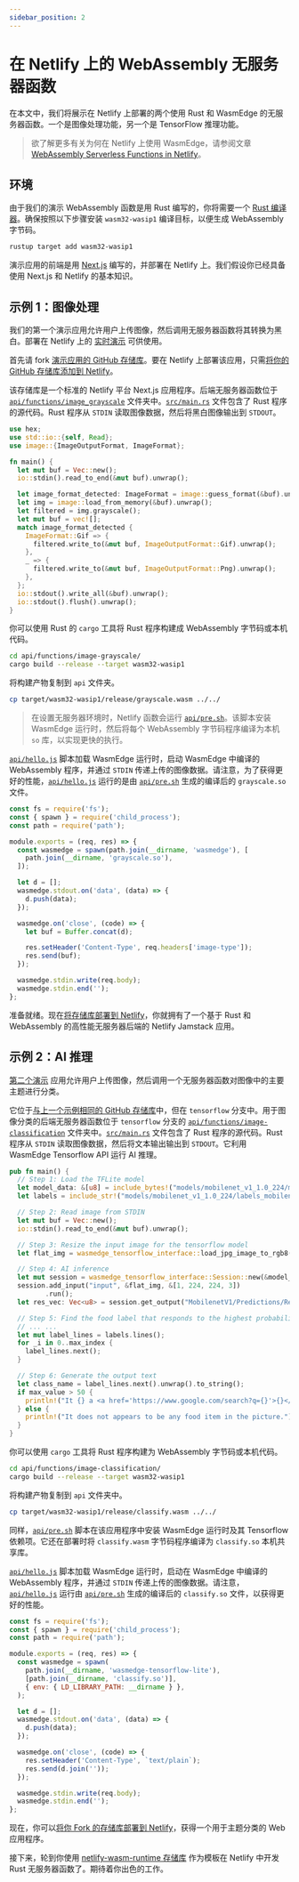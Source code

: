 ```yaml
---
sidebar_position: 2
---
```

# 在 Netlify 上的 WebAssembly 无服务器函数

在本文中，我们将展示在 Netlify 上部署的两个使用 Rust 和 WasmEdge 的无服务器函数。一个是图像处理功能，另一个是 TensorFlow 推理功能。

> 欲了解更多有关为何在 Netlify 上使用 WasmEdge，请参阅文章 [WebAssembly Serverless Functions in Netlify](https://www.secondstate.io/articles/netlify-wasmedge-webassembly-rust-serverless/)。

## 环境

由于我们的演示 WebAssembly 函数是用 Rust 编写的，你将需要一个 [Rust 编译器](https://www.rust-lang.org/tools/install)。确保按照以下步骤安装 `wasm32-wasip1` 编译目标，以便生成 WebAssembly 字节码。

```bash
rustup target add wasm32-wasip1
```

演示应用的前端是用 [Next.js](https://nextjs.org/) 编写的，并部署在 Netlify 上。我们假设你已经具备使用 Next.js 和 Netlify 的基本知识。

## 示例 1：图像处理

我们的第一个演示应用允许用户上传图像，然后调用无服务器函数将其转换为黑白。部署在 Netlify 上的 [实时演示](https://60fe22f9ff623f0007656040--reverent-hodgkin-dc1f51.netlify.app/) 可供使用。

首先请 fork [演示应用的 GitHub 存储库](https://github.com/second-state/netlify-wasm-runtime)。要在 Netlify 上部署该应用，只需[将你的 GitHub 存储库添加到 Netlify](https://www.netlify.com/blog/2016/09/29/a-step-by-step-guide-deploying-on-netlify/)。

该存储库是一个标准的 Netlify 平台 Next.js 应用程序。后端无服务器函数位于 [`api/functions/image_grayscale`](https://github.com/second-state/netlify-wasm-runtime/tree/main/api/functions/image-grayscale) 文件夹中。[`src/main.rs`](https://github.com/second-state/netlify-wasm-runtime/blob/main/api/functions/image-grayscale/src/main.rs) 文件包含了 Rust 程序的源代码。Rust 程序从 `STDIN` 读取图像数据，然后将黑白图像输出到 `STDOUT`。


```rust
use hex;
use std::io::{self, Read};
use image::{ImageOutputFormat, ImageFormat};

fn main() {
  let mut buf = Vec::new();
  io::stdin().read_to_end(&mut buf).unwrap();

  let image_format_detected: ImageFormat = image::guess_format(&buf).unwrap();
  let img = image::load_from_memory(&buf).unwrap();
  let filtered = img.grayscale();
  let mut buf = vec![];
  match image_format_detected {
    ImageFormat::Gif => {
      filtered.write_to(&mut buf, ImageOutputFormat::Gif).unwrap();
    },
    _ => {
      filtered.write_to(&mut buf, ImageOutputFormat::Png).unwrap();
    },
  };
  io::stdout().write_all(&buf).unwrap();
  io::stdout().flush().unwrap();
}
```

你可以使用 Rust 的 `cargo` 工具将 Rust 程序构建成 WebAssembly 字节码或本机代码。

```bash
cd api/functions/image-grayscale/
cargo build --release --target wasm32-wasip1
```

将构建产物复制到 `api` 文件夹。

```bash
cp target/wasm32-wasip1/release/grayscale.wasm ../../
```

> 在设置无服务器环境时，Netlify 函数会运行 [`api/pre.sh`](https://github.com/second-state/netlify-wasm-runtime/blob/main/api/pre.sh)。该脚本安装 WasmEdge 运行时，然后将每个 WebAssembly 字节码程序编译为本机 `so` 库，以实现更快的执行。

[`api/hello.js`](https://github.com/second-state/netlify-wasm-runtime/blob/main/api/hello.js) 脚本加载 WasmEdge 运行时，启动 WasmEdge 中编译的 WebAssembly 程序，并通过 `STDIN` 传递上传的图像数据。请注意，为了获得更好的性能，[`api/hello.js`](https://github.com/second-state/netlify-wasm-runtime/blob/main/api/hello.js) 运行的是由 [`api/pre.sh`](https://github.com/second-state/netlify-wasm-runtime/blob/main/api/pre.sh) 生成的编译后的 `grayscale.so` 文件。

```javascript
const fs = require('fs');
const { spawn } = require('child_process');
const path = require('path');

module.exports = (req, res) => {
  const wasmedge = spawn(path.join(__dirname, 'wasmedge'), [
    path.join(__dirname, 'grayscale.so'),
  ]);

  let d = [];
  wasmedge.stdout.on('data', (data) => {
    d.push(data);
  });

  wasmedge.on('close', (code) => {
    let buf = Buffer.concat(d);

    res.setHeader('Content-Type', req.headers['image-type']);
    res.send(buf);
  });

  wasmedge.stdin.write(req.body);
  wasmedge.stdin.end('');
};
```

准备就绪。现在[将存储库部署到 Netlify](https://www.netlify.com/blog/2016/09/29/a-step-by-step-guide-deploying-on-netlify/)，你就拥有了一个基于 Rust 和 WebAssembly 的高性能无服务器后端的 Netlify Jamstack 应用。

## 示例 2：AI 推理

[第二个演示](https://60ff7e2d10fe590008db70a9--reverent-hodgkin-dc1f51.netlify.app/) 应用允许用户上传图像，然后调用一个无服务器函数对图像中的主要主题进行分类。

它位于[与上一个示例相同的 GitHub 存储库](https://github.com/second-state/netlify-wasm-runtime/tree/tensorflow)中，但在 `tensorflow` 分支中。用于图像分类的后端无服务器函数位于 `tensorflow` 分支的 [`api/functions/image-classification`](https://github.com/second-state/netlify-wasm-runtime/tree/tensorflow/api/functions/image-classification) 文件夹中。[`src/main.rs`](https://github.com/second-state/netlify-wasm-runtime/blob/tensorflow/api/functions/image-classification/src/main.rs) 文件包含了 Rust 程序的源代码。Rust 程序从 `STDIN` 读取图像数据，然后将文本输出输出到 `STDOUT`。它利用 WasmEdge Tensorflow API 运行 AI 推理。

```rust
pub fn main() {
  // Step 1: Load the TFLite model
  let model_data: &[u8] = include_bytes!("models/mobilenet_v1_1.0_224/mobilenet_v1_1.0_224_quant.tflite");
  let labels = include_str!("models/mobilenet_v1_1.0_224/labels_mobilenet_quant_v1_224.txt");

  // Step 2: Read image from STDIN
  let mut buf = Vec::new();
  io::stdin().read_to_end(&mut buf).unwrap();

  // Step 3: Resize the input image for the tensorflow model
  let flat_img = wasmedge_tensorflow_interface::load_jpg_image_to_rgb8(&buf, 224, 224);

  // Step 4: AI inference
  let mut session = wasmedge_tensorflow_interface::Session::new(&model_data, wasmedge_tensorflow_interface::ModelType::TensorFlowLite);
  session.add_input("input", &flat_img, &[1, 224, 224, 3])
         .run();
  let res_vec: Vec<u8> = session.get_output("MobilenetV1/Predictions/Reshape_1");

  // Step 5: Find the food label that responds to the highest probability in res_vec
  // ... ...
  let mut label_lines = labels.lines();
  for _i in 0..max_index {
    label_lines.next();
  }

  // Step 6: Generate the output text
  let class_name = label_lines.next().unwrap().to_string();
  if max_value > 50 {
    println!("It {} a <a href='https://www.google.com/search?q={}'>{}</a> in the picture", confidence.to_string(), class_name, class_name);
  } else {
    println!("It does not appears to be any food item in the picture.");
  }
}
```

你可以使用 `cargo` 工具将 Rust 程序构建为 WebAssembly 字节码或本机代码。

```bash
cd api/functions/image-classification/
cargo build --release --target wasm32-wasip1
```

将构建产物复制到 `api` 文件夹中。

```bash
cp target/wasm32-wasip1/release/classify.wasm ../../
```

同样，[`api/pre.sh`](https://github.com/second-state/netlify-wasm-runtime/blob/tensorflow/api/pre.sh) 脚本在该应用程序中安装 WasmEdge 运行时及其 Tensorflow 依赖项。它还在部署时将 `classify.wasm` 字节码程序编译为 `classify.so` 本机共享库。

[`api/hello.js`](https://github.com/second-state/netlify-wasm-runtime/blob/tensorflow/api/hello.js) 脚本加载 WasmEdge 运行时，启动在 WasmEdge 中编译的 WebAssembly 程序，并通过 `STDIN` 传递上传的图像数据。请注意，[`api/hello.js`](https://github.com/second-state/netlify-wasm-runtime/blob/tensorflow/api/hello.js) 运行由 [`api/pre.sh`](https://github.com/second-state/netlify-wasm-runtime/blob/tensorflow/api/pre.sh) 生成的编译后的 `classify.so` 文件，以获得更好的性能。

```javascript
const fs = require('fs');
const { spawn } = require('child_process');
const path = require('path');

module.exports = (req, res) => {
  const wasmedge = spawn(
    path.join(__dirname, 'wasmedge-tensorflow-lite'),
    [path.join(__dirname, 'classify.so')],
    { env: { LD_LIBRARY_PATH: __dirname } },
  );

  let d = [];
  wasmedge.stdout.on('data', (data) => {
    d.push(data);
  });

  wasmedge.on('close', (code) => {
    res.setHeader('Content-Type', `text/plain`);
    res.send(d.join(''));
  });

  wasmedge.stdin.write(req.body);
  wasmedge.stdin.end('');
};
```

现在，你可以[将你 Fork 的存储库部署到 Netlify](https://www.netlify.com/blog/2016/09/29/a-step-by-step-guide-deploying-on-netlify/)，获得一个用于主题分类的 Web 应用程序。

接下来，轮到你使用 [netlify-wasm-runtime 存储库](https://github.com/second-state/netlify-wasm-runtime) 作为模板在 Netlify 中开发 Rust 无服务器函数了。期待着你出色的工作。
